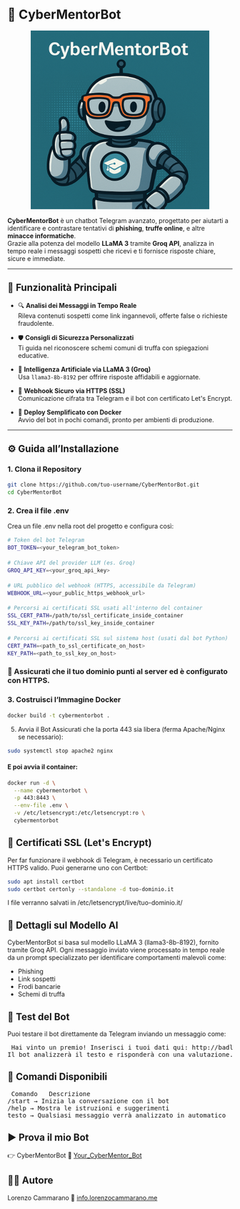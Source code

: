 # 🤖 CyberMentorBot

<p align="center">
  <img src="assets/CyberMentorBot.png" alt="CyberMentorBot banner" width="400"/>
</p>


**CyberMentorBot** è un chatbot Telegram avanzato, progettato per aiutarti a identificare e contrastare tentativi di **phishing**, **truffe online**, e altre **minacce informatiche**.  
Grazie alla potenza del modello **LLaMA 3** tramite **Groq API**, analizza in tempo reale i messaggi sospetti che ricevi e ti fornisce risposte chiare, sicure e immediate.

---

## 🚀 Funzionalità Principali

- 🔍 **Analisi dei Messaggi in Tempo Reale**  
  Rileva contenuti sospetti come link ingannevoli, offerte false o richieste fraudolente.

- 🛡️ **Consigli di Sicurezza Personalizzati**  
  Ti guida nel riconoscere schemi comuni di truffa con spiegazioni educative.

- 🧠 **Intelligenza Artificiale via LLaMA 3 (Groq)**  
  Usa `llama3-8b-8192` per offrire risposte affidabili e aggiornate.

- 🔐 **Webhook Sicuro via HTTPS (SSL)**  
  Comunicazione cifrata tra Telegram e il bot con certificato Let's Encrypt.

- 🐳 **Deploy Semplificato con Docker**  
  Avvio del bot in pochi comandi, pronto per ambienti di produzione.

---

## ⚙️ Guida all’Installazione

### 1. Clona il Repository

```bash
git clone https://github.com/tuo-username/CyberMentorBot.git
cd CyberMentorBot
```

### 2. Crea il file .env
Crea un file .env nella root del progetto e configura così:
```bash
# Token del bot Telegram
BOT_TOKEN=<your_telegram_bot_token>

# Chiave API del provider LLM (es. Groq)
GROQ_API_KEY=<your_groq_api_key>

# URL pubblico del webhook (HTTPS, accessibile da Telegram)
WEBHOOK_URL=<your_public_https_webhook_url>

# Percorsi ai certificati SSL usati all'interno del container
SSL_CERT_PATH=/path/to/ssl_certificate_inside_container
SSL_KEY_PATH=/path/to/ssl_key_inside_container

# Percorsi ai certificati SSL sul sistema host (usati dal bot Python)
CERT_PATH=<path_to_ssl_certificate_on_host>
KEY_PATH=<path_to_ssl_key_on_host>
```

### 🔐 Assicurati che il tuo dominio punti al server ed è configurato con HTTPS.

### 3. Costruisci l’Immagine Docker
```bash
docker build -t cybermentorbot .
```

5. Avvia il Bot
Assicurati che la porta 443 sia libera (ferma Apache/Nginx se necessario):

```bash
sudo systemctl stop apache2 nginx
```

#### E poi avvia il container:

```bash
docker run -d \
  --name cybermentorbot \
  -p 443:8443 \
  --env-file .env \
  -v /etc/letsencrypt:/etc/letsencrypt:ro \
  cybermentorbot
```

## 🔐 Certificati SSL (Let's Encrypt)
Per far funzionare il webhook di Telegram, è necessario un certificato HTTPS valido.
Puoi generarne uno con Certbot:

```bash
sudo apt install certbot
sudo certbot certonly --standalone -d tuo-dominio.it
```

I file verranno salvati in /etc/letsencrypt/live/tuo-dominio.it/

## 🧠 Dettagli sul Modello AI
CyberMentorBot si basa sul modello LLaMA 3 (llama3-8b-8192), fornito tramite Groq API.
Ogni messaggio inviato viene processato in tempo reale da un prompt specializzato per identificare comportamenti malevoli come:

<ul>
  <li>Phishing</li>
  <li>Link sospetti</li>
  <li>Frodi bancarie</li>
  <li>Schemi di truffa</li>
</ul>

## 🧪 Test del Bot
Puoi testare il bot direttamente da Telegram inviando un messaggio come:

<pre> Hai vinto un premio! Inserisci i tuoi dati qui: http://badlink.ru
Il bot analizzerà il testo e risponderà con una valutazione.</pre>

## 🧰 Comandi Disponibili

<pre> Comando	Descrizione
/start → Inizia la conversazione con il bot
/help → Mostra le istruzioni e suggerimenti
testo → Qualsiasi messaggio verrà analizzato in automatico </pre>

## ▶️ Prova il mio Bot
👉 CyberMentorBot 🔗 [Your_CyberMentor_Bot](https://t.me/Your_CyberMentor_Bot)

## 👨‍💻 Autore  
Lorenzo Cammarano 🔗 [info.lorenzocammarano.me](https://lorenzocammarano.me/)



